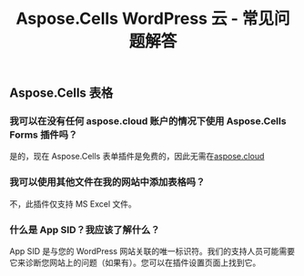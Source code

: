 ﻿---
title: Aspose.Cells WordPress 云 - 常见问题解答
second_title: Aspose.Cells Cloud Documen
type: docs
url: /zh/aspose-cells-cloud-for-wordpress-faqs/
description: Aspose.Cells云支持Excel创建、转换、合并、拆分、保护、内部对象操作等
weight: 40
kwords: Excel、Office 云、REST API、电子表格、PDF、CSV、Json、Markdwon、Aspose.Cells WordPress 云 - 常见问题解答
---
## Aspose.Cells 表格
### 我可以在没有任何 aspose.cloud 账户的情况下使用 Aspose.Cells Forms 插件吗？
是的，现在 Aspose.Cells 表单插件是免费的，因此无需在[aspose.cloud](https://www.aspose.cloud/)
### 我可以使用其他文件在我的网站中添加表格吗？
不，此插件仅支持 MS Excel 文件。
### 什么是 App SID？我应该了解什么？
App SID 是与您的 WordPress 网站关联的唯一标识符。我们的支持人员可能需要它来诊断您网站上的问题（如果有）。您可以在插件设置页面上找到它。
